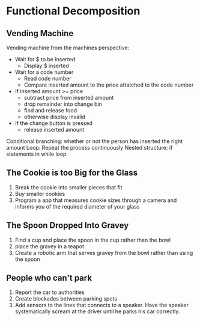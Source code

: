 # Functional Decomposition
## Vending Machine

Vending machine from the machines perspective:

- Wait for $ to be inserted
  - Display $ inserted 
- Wait for a code number
  - Read code number
  - Compare inserted amount to the price attatched to the code number
- If inserted amount >= price
  - subtract price from inserted amount
  - drop remainder into change bin
  - find and release food 
  - otherwise display invalid
- If the change button is pressed
  - release inserted amount

Conditional branching: whether or not the person has inserted the right amount
Loop: Repeat the process continuously
Nested structure: if statements in while loop

## The Cookie is too Big for the Glass
1. Break the cookie into smaller pieces that fit
2. Buy smaller cookies
3. Program a app that measures cookie sizes through a camera and informs you of the required diameter of your glass

## The Spoon Dropped Into Gravey
1. Find a cup and place the spoon in the cup rather than the bowl
2. place the gravey in a teapot
3. Create a robotic arm that serves gravey from the bowl rather than using the spoon

## People who can't park
1. Report the car to authorities
2. Create blockades between parking spots
3. Add sensors to the lines that connects to a speaker. Have the speaker systematically scream at the driver until he parks his car correctly.
